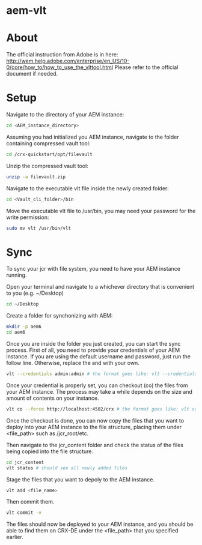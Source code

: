 aem-vlt
======

# About

The official instruction from Adobe is in here:
http://wem.help.adobe.com/enterprise/en_US/10-0/core/how_to/how_to_use_the_vlttool.html
Please refer to the official document if needed.


# Setup
Navigate to the directory of your AEM instance:
```sh
cd <AEM_instance_directory>
```

Assuming you had initialized you AEM instance, navigate to the folder containing compressed vault tool:
```sh
cd /crx-quickstart/opt/filevault
```

Unzip the compressed vault tool:
```sh
unzip -a filevault.zip
```

Navigate to the executable vlt file inside the newly created folder:
```sh
cd <Vault_cli_folder>/bin
```

Move the executable vlt file to /usr/bin, you may need your password for the write permission:
```sh
sudo mv vlt /usr/bin/vlt
```

# Sync
To sync your jcr with file system, you need to have your AEM instance running.

Open your terminal and navigate to a whichever directory that is convenient to you (e.g. ~/Desktop)
```sh
cd ~/Desktop
```

Create a folder for synchonizing with AEM:
```sh
mkdir -p aem6
cd aem6
```

Once you are inside the folder you just created, you can start the sync process.
First of all, you need to provide your credentials of your AEM instance.  If you are using the default username and password, just run the follow line.  Otherwise, replace the <username> and <password> with your own.
```sh
vlt --credentials admin:admin # the format goes like: vlt --credentials <username>:<password>
```

Once your credential is properly set, you can checkout (co) the files from your AEM instance.  The process may take a while depends on the size and amount of contents on your instance.
```sh
vlt co --force http://localhost:4502/crx # the format goes like: vlt co --force <uri>:<port>/crx
```

Once the checkout is done, you can now copy the files that you want to deploy into your AEM instance to the file structure, placing them under <file_path> such as /jcr_root/etc.

Then navigate to the jcr_content folder and check the status of the files being copied into the file structure.
```sh
cd jcr_content
vlt status # should see all newly added files
```

Stage the files that you want to depoly to the AEM instance.
```sh
vlt add <file_name>
```

Then commit them.
```sh
vlt commit -v
```

The files should now be deployed to your AEM instance, and you should be able to find them on CRX-DE under the <file_path> that you specified earlier.